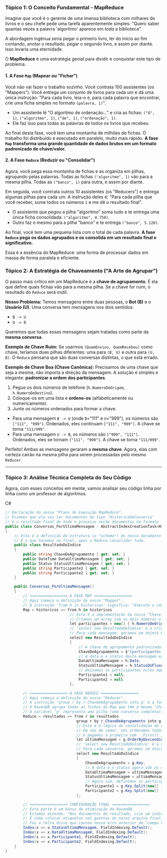 ### Tópico 1: O Conceito Fundamental - MapReduce



Imagine que você é o gerente de uma imensa biblioteca com milhares de livros e o seu chefe pede uma tarefa aparentemente simples: "Quero saber quantas vezes a palavra 'algoritmo' aparece em *toda* a biblioteca".

A abordagem ingênua seria pegar o primeiro livro, ler do início ao fim contando, anotar o resultado, pegar o segundo livro, e assim por diante. Isso levaria uma eternidade.

O **MapReduce** é uma estratégia genial para dividir e conquistar este tipo de problema.



#### **1. A Fase `Map` (Mapear ou "Fichar")**



Você não vai fazer o trabalho sozinho. Você contrata 100 assistentes (os "Mappers"). Você entrega um conjunto de livros para cada um e dá uma única instrução: "Para cada livro, leia-o e, para cada palavra que encontrar, crie uma ficha simples no formato `(palavra, 1)`".

- Um assistente lê "O algoritmo de ordenação..." e cria as fichas: `("O", 1)`, `("algoritmo", 1)`, `("de", 1)`, `("ordenação", 1)`.
- Ele faz isso para todas as palavras de todos os livros que recebeu.

Ao final desta fase, você tem uma montanha de milhões de fichas. O trabalho foi distribuído e executado em paralelo, muito mais rápido. **A fase `Map` transforma uma grande quantidade de dados brutos em um formato padronizado de chave/valor.**



#### **2. A Fase `Reduce` (Reduzir ou "Consolidar")**



Agora, você pega essa montanha de fichas e as organiza em pilhas, agrupando pelas palavras. Todas as fichas `("algoritmo", 1)` vão para a mesma pilha. Todas as `("banco", 1)` para outra, e assim por diante.

Em seguida, você contrata outros 10 assistentes (os "Reducers") e entrega algumas pilhas para cada um. A instrução deles é: "Para cada pilha que você receber, some todos os números `1` e me dê o resultado final".

- O assistente que pegou a pilha "algoritmo" soma tudo e te entrega uma única ficha consolidada: `("algoritmo", 8.750)`.
- Outro faz o mesmo para a pilha "banco" e te entrega `("banco", 5.120)`.

Ao final, você tem uma pequena lista com o total de cada palavra. **A fase `Reduce` pega os dados agrupados e os consolida em um resultado final e significativo.**

Essa é a essência do MapReduce: uma forma de processar dados em massa de forma paralela e eficiente.

### Tópico 2: A Estratégia de Chaveamento ("A Arte de Agrupar")



O passo mais crítico em um MapReduce é a **chave de agrupamento**. É ela que define quais fichas vão para a mesma pilha. Se a chave for ruim, o resultado do `Reduce` será inútil.

**Nosso Problema:** Temos mensagens entre duas pessoas, o **Bot (B)** e o **Usuário (U)**. Uma conversa tem mensagens nos dois sentidos:

- `B -> U`
- `U -> B`

Queremos que todas essas mensagens sejam tratadas como parte da **mesma conversa**.

**Exemplo de Chave Ruim:** Se usarmos `(QuemEnviou, QuemRecebeu)` como chave, teríamos duas pilhas diferentes: uma para `(B, U)` e outra para `(U, B)`. O `Reduce` pensaria que são duas conversas distintas, o que está errado.

**Exemplo de Chave Boa (Chave Canônica):** Precisamos de uma chave que seja a mesma, não importa a direção da mensagem. A solução é simples e elegante: **padronizar a ordem dos participantes**.

1. Pegue os dois números de telefone (`h.NumeroDeOrigem`, `h.NumeroDeDestino`).
2. Coloque-os em uma lista e **ordene-os** (alfabeticamente ou numericamente).
3. Junte os números ordenados para formar a chave.

- Para uma mensagem `B -> U` (onde `B`="111" e `U`="999"), os números são `["111", "999"]`. Ordenados, eles continuam `["111", "999"]`. A chave se torna `"111/999"`.
- Para uma mensagem `U -> B`, os números são `["999", "111"]`. Ordenados, eles se tornam `["111", "999"]`. A chave se torna `"111/999"`.

Perfeito! Ambas as mensagens geraram a **mesma chave**. Agora, elas com certeza cairão na mesma pilha para serem processadas pelo mesmo `Reducer`.

------



### Tópico 3: Análise Técnica Completa do Seu Código



Agora, com esses conceitos em mente, vamos analisar seu código linha por linha como um professor de algoritmos.

C#

```c#
// Declaração do nosso "Plano de Execução MapReduce".
// Dizemos que ele vai ler documentos do tipo 'HistoricoDeConversa'
// e o resultado final de todo o processo serão documentos no formato 'ResultadoDoIndice'.
public class Conversas_PorUltimaMensagem : AbstractIndexCreationTask<HistoricoDeConversa, Conversas_PorUltimaMensagem.ResultadoDoIndice>
{
    // Esta é a definição da estrutura (o "schema") do nosso documento de resultado.
    // É o que teremos no final, após o Reduce consolidar tudo.
    public class ResultadoDoIndice
    {
        public string ChaveDeAgrupamento { get; set; }
        public DateTime DataUltimaMensagem { get; set; }
        public Status StatusUltimaMensagem { get; set; }
        public string Participante1 { get; set; }
        public string Participante2 { get; set; }
    }

    public Conversas_PorUltimaMensagem()
    {
        // ================= A FASE MAP =================
        // Aqui começa a definição do nosso "Mapper".
        // A instrução 'from h in historicos' significa: "Execute o código a seguir para cada documento HistoricoDeConversa".
        Map = historicos => from h in historicos
                             // Esta é a implementação da nossa "Chave Canônica".
                             // Criamos um array com os dois números e o ordenamos para garantir uma chave consistente.
                             let participantes = new[] { h.NumeroDeOrigem, h.NumeroDeDestino }.OrderBy(p => p).ToArray()
                             // 'select new ResultadoDoIndice' é a criação da nossa "ficha".
                             // Para cada mensagem, geramos um objeto ResultadoDoIndice.
                             select new ResultadoDoIndice
                             {
                                 // A chave de agrupamento padronizada. Ex: "111/999".
                                 ChaveDeAgrupamento = $"{participantes[0]}/{participantes[1]}",
                                 // A data e o status desta mensagem específica.
                                 DataUltimaMensagem = h.Date,
                                 StatusUltimaMensagem = h.StatusDoFluxo,
                                 // Deixamos os participantes nulos aqui, pois o Reduce é quem definirá o valor final.
                                 Participante1 = null,
                                 Participante2 = null
                             };

        // ================= A FASE REDUCE =================
        // Aqui começa a definição do nosso "Reducer".
        // A instrução 'group r by r.ChaveDeAgrupamento into g' é a fase de "organizar em pilhas".
        // O RavenDB agrupa todas as fichas do Map que têm a mesma 'ChaveDeAgrupamento'.
        // A variável 'g' representa uma pilha (uma conversa completa).
        Reduce = resultados => from r in resultados
                                group r by r.ChaveDeAgrupamento into g
                                // Esta é a lógica de consolidação do nosso Reducer.
                                // Em vez de somar, nós ordenamos todas as mensagens da conversa pela data, em ordem decrescente,
                                // e pegamos a primeira com '.First()', que é a mais recente.
                                let ultimaMensagem = g.OrderByDescending(x => x.DataUltimaMensagem).First()
                                // 'select new ResultadoDoIndice' é a criação da nossa "ficha consolidada".
                                // Para cada conversa, geramos um único resultado final.
                                select new ResultadoDoIndice
                                {
                                    ChaveDeAgrupamento = g.Key,
                                    // A data e o status agora são os da 'ultimaMensagem' que encontramos.
                                    DataUltimaMensagem = ultimaMensagem.DataUltimaMensagem,
                                    StatusUltimaMensagem = ultimaMensagem.StatusUltimaMensagem,
                                    // Agora sim, definimos os participantes extraindo-os da chave.
                                    Participante1 = g.Key.Split(new[] { '/' })[0],
                                    Participante2 = g.Key.Split(new[] { '/' })[1]
                                };

        // ================= CONFIGURAÇÃO FINAL =================
        // Esta parte é um bônus de otimização do RavenDB.
        // Estamos dizendo: "Nos documentos de resultado, crie um índice de busca para estes campos".
        // É como colocar etiquetas nas gavetas do nosso arquivo final, tornando as buscas ('Where' no C#) extremamente rápidas.
        // Foi a falta disso que causou nosso erro anterior de "campo não indexado".
        Index(x => x.StatusUltimaMensagem, FieldIndexing.Default);
        Index(x => x.DataUltimaMensagem, FieldIndexing.Default);
        Index(x => x.Participante1, FieldIndexing.Default);
        Index(x => x.Participante2, FieldIndexing.Default);
    }
}
```